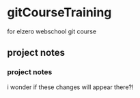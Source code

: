 # gitCourseTraining
for elzero webschool git course
## project notes
### project notes
i wonder if these changes will appear there?!
